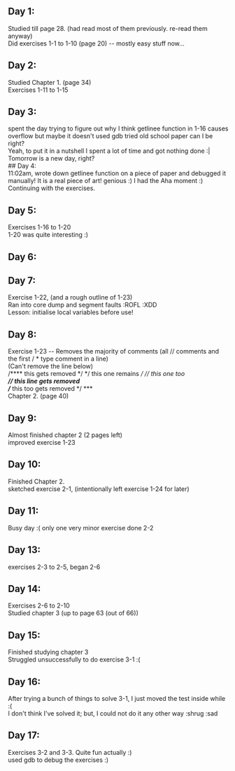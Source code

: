 ## Day 1:<br />
Studied till page 28. (had read most of them previously. re-read them anyway) <br />
Did exercises 1-1 to 1-10 (page 20) -- mostly easy stuff now... <br />
## Day 2:<br />
Studied Chapter 1. (page 34)<br />
Exercises 1-11 to 1-15

## Day 3:<br />
spent the day trying to figure out why I think getlinee function in 1-16 causes overflow but maybe it doesn't
used gdb tried old school paper can I be right?<br />
Yeah, to put it in a nutshell I spent a lot of time and got nothing done :| Tomorrow is a new day, right? <br /> ## Day 4:<br />
11:02am, wrote down getlinee function on a piece of paper and debugged it manually! It is a real piece of art! genious :) I had the Aha moment :)<br />
Continuing with the exercises.<br />

## Day 5:<br />
Exercises 1-16 to 1-20<br />
1-20 was quite interesting :)
## Day 6:<br />

## Day 7:<br />
Exercise 1-22, (and a rough outline of 1-23)<br />
Ran into core dump and segment faults :ROFL :XDD<br />
Lesson: initialise local variables before use!<br />
## Day 8:<br />
Exercise 1-23 -- Removes the majority of comments (all // comments and the first / * type comment in a line) <br />
(Can't remove the line below)<br />
/**** this gets removed */ */ this one remains */ // this one too ***<br />
// this line gets removed <br />
/**** this 
  too
  gets
  removed
*/ ***<br />
Chapter 2. (page 40)<br />
## Day 9:<br />
Almost finished chapter 2 (2 pages left)<br />
improved exercise 1-23<br />
## Day 10:<br />
Finished Chapter 2. <br />
sketched exercise 2-1, (intentionally left exercise 1-24 for later) <br />
## Day 11:<br />
Busy day :( only one very minor exercise done 2-2<br />
## Day 13:<br />
exercises 2-3 to 2-5, began 2-6<br />
## Day 14:<br />
Exercises 2-6 to 2-10<br />
Studied chapter 3 (up to page 63 (out of 66))<br />
## Day 15:<br />
Finished studying chapter 3<br />
Struggled unsuccessfully to do exercise 3-1 :(<br />
## Day 16:<br />
After trying a bunch of things to solve 3-1, I just moved the test inside while :(<br />
I don't think I've solved it; but, I could not do it any other way :shrug :sad<br />
## Day 17:<br />
Exercises 3-2 and 3-3. Quite fun actually :)<br />
used gdb to debug the exercises :)
